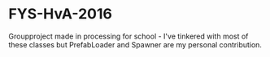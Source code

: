 # FYS-HvA-2016
Groupproject made in processing for school - I've tinkered with most of these classes but PrefabLoader and Spawner are my personal contribution.

